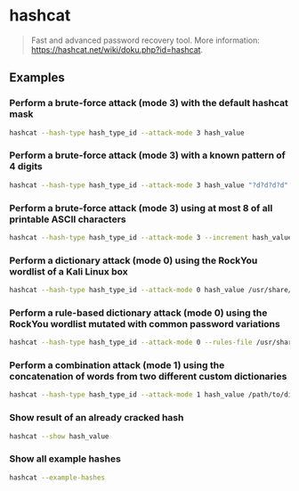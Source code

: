 # hashcat

> Fast and advanced password recovery tool. More information: <https://hashcat.net/wiki/doku.php?id=hashcat>.

## Examples

### Perform a brute-force attack (mode 3) with the default hashcat mask

```bash
hashcat --hash-type hash_type_id --attack-mode 3 hash_value
```

### Perform a brute-force attack (mode 3) with a known pattern of 4 digits

```bash
hashcat --hash-type hash_type_id --attack-mode 3 hash_value "?d?d?d?d"
```

### Perform a brute-force attack (mode 3) using at most 8 of all printable ASCII characters

```bash
hashcat --hash-type hash_type_id --attack-mode 3 --increment hash_value "?a?a?a?a?a?a?a?a"
```

### Perform a dictionary attack (mode 0) using the RockYou wordlist of a Kali Linux box

```bash
hashcat --hash-type hash_type_id --attack-mode 0 hash_value /usr/share/wordlists/rockyou.txt
```

### Perform a rule-based dictionary attack (mode 0) using the RockYou wordlist mutated with common password variations

```bash
hashcat --hash-type hash_type_id --attack-mode 0 --rules-file /usr/share/hashcat/rules/best64.rule hash_value /usr/share/wordlists/rockyou.txt
```

### Perform a combination attack (mode 1) using the concatenation of words from two different custom dictionaries

```bash
hashcat --hash-type hash_type_id --attack-mode 1 hash_value /path/to/dictionary1.txt /path/to/dictionary2.txt
```

### Show result of an already cracked hash

```bash
hashcat --show hash_value
```

### Show all example hashes

```bash
hashcat --example-hashes
```
